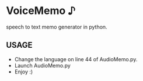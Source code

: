 # VoiceMemo ♪
speech to text memo generator in python.

## USAGE 

* Change the language on line 44 of AudioMemo.py.
* Launch AudioMemo.py
* Enjoy :)
